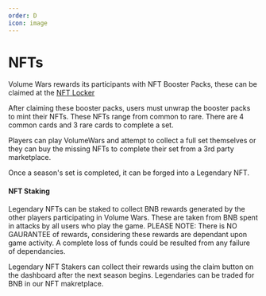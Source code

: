 ```yaml
---
order: D
icon: image
---
```

# NFTs

Volume Wars rewards its participants with NFT Booster Packs, these can be claimed at the [NFT Locker](https://volumewars.app/#/locker)

After claiming these booster packs, users must unwrap the booster packs to mint their NFTs. These NFTs range from common to rare. 
There are 4 common cards and 3 rare cards to complete a set.

Players can play VolumeWars and attempt to collect a full set themselves or they can buy the missing NFTs to complete their set from a 3rd party marketplace.

Once a season's set is completed, it can be forged into a Legendary NFT.

#### NFT Staking
Legendary NFTs can be staked to collect BNB rewards generated by the other players participating in Volume Wars.
These are taken from BNB spent in attacks by all users who play the game. PLEASE NOTE: There is NO GAURANTEE of rewards, considering these rewards are dependant upon game activity. A complete loss of funds could be resulted from any failure of dependancies. 

Legendary NFT Stakers can collect their rewards using the claim button on the dashboard after the next season begins.
Legendaries can be traded for BNB in our NFT makretplace.
